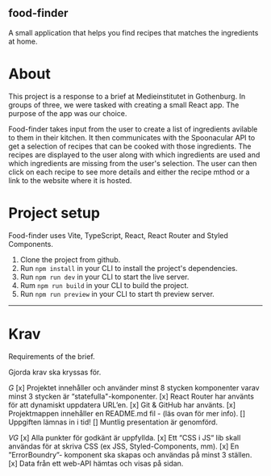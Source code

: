 ## food-finder
A small application that helps you find recipes that matches the ingredients at home.

# About
This project is a response to a brief at Medieinstitutet in Gothenburg. In groups of three, we were tasked with creating a small React app. The purpose of the app was our choice.

Food-finder takes input from the user to create a list of ingredients avilable to them in their kitchen. It then communicates with the Spoonacular API to get a selection of recipes that can be cooked with those ingredients. The recipes are displayed to the user along with which ingredients are used and which ingredients are missing from the user's selection. The user can then click on each recipe to see more details and either the recipe mthod or a link to the website where it is hosted.


# Project setup
Food-finder uses Vite, TypeScript, React, React Router and Styled Components.

1. Clone the project from github.
2. Run `npm install` in your CLI to install the project's dependencies.
3. Run `npm run dev` in your CLI to start the live server.
4. Rum `npm run build` in your CLI to build the project.
5. Run `npm run preview` in your CLI to start th preview server.
----

# Krav
Requirements of the brief.

Gjorda krav ska kryssas för.

*G*
[x]  Projektet innehåller och använder minst 8 stycken komponenter varav minst 3 stycken är “statefulla"-komponenter.
[x] React Router har använts för att dynamiskt uppdatera URL’en.
[x] Git & GitHub har använts.
[x] Projektmappen innehåller en README.md fil - (läs ovan för mer info).
[]  Uppgiften lämnas in i tid!
[]  Muntlig presentation är genomförd.

*VG*
[x]  Alla punkter för godkänt är uppfyllda.
[x] Ett “CSS i JS“ lib skall användas för at skriva CSS (ex JSS, Styled-Components, mm).
[x]  En ”ErrorBoundry”- komponent ska skapas och användas på minst 3 ställen.
[x] Data från ett web-API hämtas och visas på sidan.
